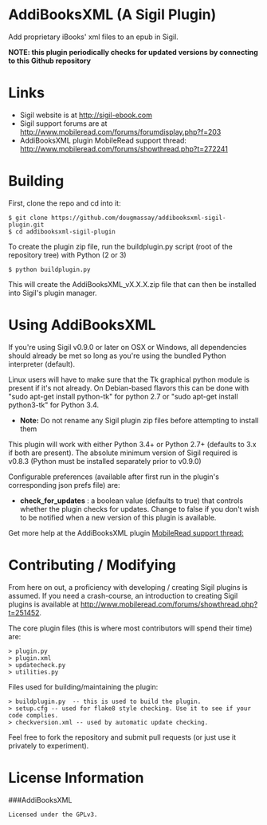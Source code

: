 AddiBooksXML (A Sigil Plugin)
============

Add proprietary iBooks' xml files to an epub in Sigil.

**NOTE: this plugin periodically checks for updated versions by connecting to this Github repository**

Links
=====

* Sigil website is at <http://sigil-ebook.com>
* Sigil support forums are at <http://www.mobileread.com/forums/forumdisplay.php?f=203>
* AddiBooksXML plugin MobileRead support thread: <http://www.mobileread.com/forums/showthread.php?t=272241>

Building
========

First, clone the repo and cd into it:

    $ git clone https://github.com/dougmassay/addibooksxml-sigil-plugin.git
    $ cd addibooksxml-sigil-plugin
    
To create the plugin zip file, run the buildplugin.py script (root of the repository tree) with Python (2 or 3)

    $ python buildplugin.py
    
This will create the AddiBooksXML_vX.X.X.zip file that can then be installed into Sigil's plugin manager.

Using AddiBooksXML
=================
If you're using Sigil v0.9.0 or later on OSX or Windows, all dependencies should already be met so long as you're using the bundled Python interpreter (default).

Linux users will have to make sure that the Tk graphical python module is present if it's not already.  On Debian-based flavors this can be done with "sudo apt-get install python-tk" for python 2.7 or "sudo apt-get install python3-tk" for Python 3.4.

* **Note:** Do not rename any Sigil plugin zip files before attempting to install them

This plugin will work with either Python 3.4+ or Python 2.7+ (defaults to 3.x if both are present).
The absolute minimum version of Sigil required is v0.8.3 (Python must be installed separately prior to v0.9.0)


Configurable preferences (available after first run in the plugin's corresponding json prefs file) are:

* **check_for_updates** : a boolean value (defaults to true) that controls whether the plugin checks for updates. Change to false if you don't wish to be notified when a new version of this plugin is available.


Get more help at the AddiBooksXML plugin [MobileRead support thread:](<http://www.mobileread.com/forums/showthread.php?t=272241>)

    
Contributing / Modifying
============
From here on out, a proficiency with developing / creating Sigil plugins is assumed.
If you need a crash-course, an introduction to creating Sigil plugins is available at
http://www.mobileread.com/forums/showthread.php?t=251452.


The core plugin files (this is where most contributors will spend their time) are:

    > plugin.py
    > plugin.xml
    > updatecheck.py
    > utilities.py

    
Files used for building/maintaining the plugin:

    > buildplugin.py  -- this is used to build the plugin.
    > setup.cfg -- used for flake8 style checking. Use it to see if your code complies.
    > checkversion.xml -- used by automatic update checking.

Feel free to fork the repository and submit pull requests (or just use it privately to experiment).


License Information
=======

###AddiBooksXML

    Licensed under the GPLv3.
